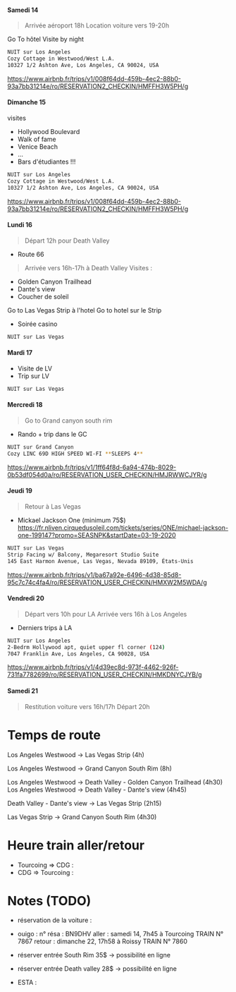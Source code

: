 #### Samedi 14 
> Arrivée aéroport 18h
> Location voiture vers 19-20h

Go To hôtel
Visite by night

```sh
NUIT sur Los Angeles
Cozy Cottage in Westwood/West L.A.
10327 1/2 Ashton Ave, Los Angeles, CA 90024, USA
```
https://www.airbnb.fr/trips/v1/008f64dd-459b-4ec2-88b0-93a7bb31214e/ro/RESERVATION2_CHECKIN/HMFFH3W5PH/g

#### Dimanche 15 

visites
- Hollywood Boulevard
- Walk of fame
- Venice Beach
- ...
- Bars d'étudiantes !!!

```sh
NUIT sur Los Angeles
Cozy Cottage in Westwood/West L.A.
10327 1/2 Ashton Ave, Los Angeles, CA 90024, USA
```
https://www.airbnb.fr/trips/v1/008f64dd-459b-4ec2-88b0-93a7bb31214e/ro/RESERVATION2_CHECKIN/HMFFH3W5PH/g

#### Lundi 16 

> Départ 12h pour Death Valley

- Route 66

> Arrivée vers 16h-17h à Death Valley
Visites :
- Golden Canyon Trailhead 
- Dante's view
- Coucher de soleil


Go to Las Vegas Strip à l'hotel
Go to hotel sur le Strip

- Soirée casino

```sh
NUIT sur Las Vegas
```

#### Mardi 17

- Visite de LV
- Trip sur LV

```sh
NUIT sur Las Vegas
```

#### Mercredi 18 

> Go to Grand canyon south rim

- Rando + trip dans le GC

```sh
NUIT sur Grand Canyon
Cozy LINC 69D HIGH SPEED WI-FI **SLEEPS 4**
```
https://www.airbnb.fr/trips/v1/1ff64f8d-6a94-474b-8029-0b53df054d0a/ro/RESERVATION_USER_CHECKIN/HMJRWWCJYR/g

#### Jeudi 19 

> Retour à Las Vegas

- Mickael Jackson One (minimum 75$)
https://fr.nliven.cirquedusoleil.com/tickets/series/ONE/michael-jackson-one-199147?promo=SEASNPK&startDate=03-19-2020

```sh
NUIT sur Las Vegas
Strip Facing w/ Balcony, Megaresort Studio Suite
145 East Harmon Avenue, Las Vegas, Nevada 89109, États-Unis
```
https://www.airbnb.fr/trips/v1/ba67a92e-6496-4d38-85d8-95c7c74c4fa4/ro/RESERVATION_USER_CHECKIN/HMXW2M5WDA/g

#### Vendredi 20 

> Départ vers 10h pour LA 
> Arrivée vers 16h à Los Angeles

- Derniers trips à LA

```sh
NUIT sur Los Angeles
2-Bedrm Hollywood apt, quiet upper fl corner (124)
7047 Franklin Ave, Los Angeles, CA 90028, USA
```
https://www.airbnb.fr/trips/v1/4d39ec8d-973f-4462-926f-731fa7782699/ro/RESERVATION_USER_CHECKIN/HMKDNYCJYB/g

#### Samedi 21

> Restitution voiture vers 16h/17h
> Départ 20h


# Temps de route
Los Angeles Westwood -> Las Vegas Strip (4h)

Los Angeles Westwood -> Grand Canyon South Rim (8h)

Los Angeles Westwood -> Death Valley - Golden Canyon Trailhead (4h30)
Los Angeles Westwood -> Death Valley - Dante's view (4h45)

Death Valley - Dante's view -> Las Vegas Strip (2h15)

Las Vegas Strip -> Grand Canyon South Rim (4h30)


# Heure train aller/retour
- Tourcoing => CDG :
- CDG => Tourcoing :

# Notes (TODO)
- réservation de la voiture :


- ouigo :
n° résa : BN9DHV
aller : samedi 14, 7h45 à Tourcoing TRAIN N° 7867
retour : dimanche 22, 17h58 à Roissy TRAIN N° 7860

- réserver entrée South Rim 35$ -> possibilité en ligne
- réserver entrée Death valley 28$ -> possibilité en ligne

- ESTA : 




